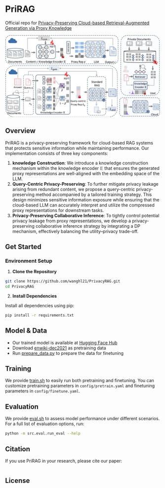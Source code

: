# PriRAG

Official repo for [Privacy-Preserving Cloud-based Retrieval-Augmented Generation via Proxy Knowledge]()

<div align=center>
<img src="assets/Method.jpg" alt="PriRAG">
</div>

## Overview
PriRAG is a privacy-preserving framework for cloud-based RAG systems that protects sensitive information while maintaining performance. Our implementation consists of three key components:

1. **knowledge Construction**: We introduce a knowledge construction mechanism within the knowledge encoder $\mathbb{E}$ that ensures the generated proxy representations are well-aligned with the embedding space of the LLM.
2. **Query-Centric Privacy-Preserving**: To further mitigate privacy leakage arising from redundant content, we propose a query-centric privacy-preserving method accompanied by a tailored training strategy. This design minimizes sensitive information exposure while ensuring that the cloud-based LLM can accurately interpret and utilize the compressed proxy representations for downstream tasks.
3. **Privacy-Preserving Collaborative Inference**: To tightly control potential privacy leakage from proxy representations, we develop a privacy-preserving collaborative inference strategy by integrating a DP mechanism, effectively balancing the utility–privacy trade-off.


## Get Started

### Environment Setup

1. **Clone the Repository**

```bash
git clone https://github.com/wanghl21/PrivacyRAG.git
cd PrivacyRAG
```

2. **Install Dependencies**

Install all dependencies using pip:

```bash
pip install -r requirements.txt
```

## Model & Data
- Our trained model is available at [Hugging Face Hub]()
- Download [enwiki-dec2021](https://github.com/facebookresearch/atlas?tab=readme-ov-file#models) as pretraining data
- Run [prepare_data.py](data/finetune/prepare_data.py) to prepare the data for finetuning

## Training
We provide [train.sh](./script/train.sh) to easily run both pretraining and finetuning. You can customize pretraining parameters in `config/pretrain.yaml` and finetuning parameters in `config/finetune.yaml`.

## Evaluation
We provide [eval.sh](./script/eval.sh) to assess model performance under different scenarios. 
For a full list of evaluation options, run:
```bash
python -m src.eval.run_eval --help
```

## Citation
If you use PriRAG in your research, please cite our paper:
```bibtex

```

## License